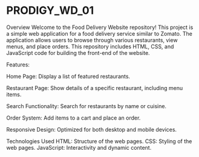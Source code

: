 # PRODIGY_WD_01
Overview
Welcome to the Food Delivery Website repository! This project is a simple web application for a food delivery service similar to Zomato. The application allows users to browse through various restaurants, view menus, and place orders. This repository includes HTML, CSS, and JavaScript code for building the front-end of the website.

Features:

Home Page: Display a list of featured restaurants.

Restaurant Page: Show details of a specific restaurant, including menu items.

Search Functionality: Search for restaurants by name or cuisine.

Order System: Add items to a cart and place an order.

Responsive Design: Optimized for both desktop and mobile devices.

Technologies Used
HTML: Structure of the web pages.
CSS: Styling of the web pages.
JavaScript: Interactivity and dynamic content.
